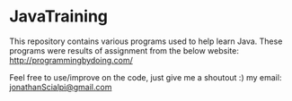 # JavaTraining
This repository contains various programs used to help learn Java.
These programs were results of assignment from the below website:
http://programmingbydoing.com/

Feel free to use/improve on the code, just give me a shoutout :)
my email: jonathanScialpi@gmail.com
